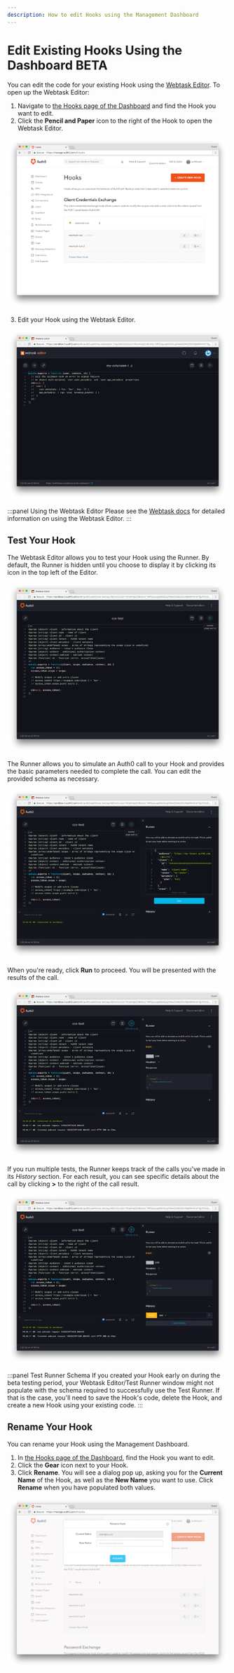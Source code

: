 ```yaml
---
description: How to edit Hooks using the Management Dashboard
---
```


# Edit Existing Hooks Using the Dashboard&nbsp;<span class="btn btn-primary btn-sm">BETA</span>

You can edit the code for your existing Hook using the [Webtask Editor](https://webtask.io/docs/editor). To open up the Webtask Editor:

1. Navigate to [the Hooks page of the Dashboard](${manage_url}/#/hooks) and find the Hook you want to edit.
2. Click the **Pencil and Paper** icon to the right of the Hook to open the Webtask Editor.

  ![List of Hooks](/media/articles/hooks/hooks-list.png)

3. Edit your Hook using the Webtask Editor.

  ![Webtask Editor](/media/articles/hooks/webtask-editor.png)

  :::panel Using the Webtask Editor
  Please see the [Webtask docs](https://webtask.io/docs/editor) for detailed information on using the Webtask Editor.
  :::

  ## Test Your Hook

  The Webtask Editor allows you to test your Hook using the Runner. By default, the Runner is hidden until you choose to display it by clicking its icon in the top left of the Editor.

  ![](/media/articles/hooks/webtask-runner.png)

  The Runner allows you to simulate an Auth0 call to your Hook and provides the basic parameters needed to complete the call. You can edit the provided schema as necessary.

  ![](/media/articles/hooks/webtask-runner2.png)

  When you're ready, click **Run** to proceed. You will be presented with the results of the call.

  ![](/media/articles/hooks/webtask-runner3.png)

  If you run multiple tests, the Runner keeps track of the calls you've made in its *History* section. For each result, you can see specific details about the call by clicking **>** to the right of the call result.

  ![](/media/articles/hooks/webtask-runner4.png)

  :::panel Test Runner Schema
  If you created your Hook early on during the beta testing period, your Webtask Editor/Test Runner window might not populate with the schema required to successfully use the Test Runner. If that is the case, you'll need to save the Hook's code, delete the Hook, and create a new Hook using your existing code.
  :::

## Rename Your Hook

You can rename your Hook using the Management Dashboard.

1. In [the Hooks page of the Dashboard](${manage_url}/#/hooks), find the Hook you want to edit.
2. Click the **Gear** icon next to your Hook.
3. Click **Rename**. You will see a dialog pop up, asking you for the **Current Name** of the Hook, as well as the **New Name** you want to use. Click **Rename** when you have populated both values.

![Rename Hooks prompt](/media/articles/hooks/rename-hook.png)
